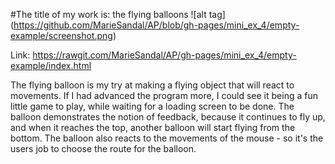 #The title of my work is: the flying balloons
![alt tag] (https://github.com/MarieSandal/AP/blob/gh-pages/mini_ex_4/empty-example/screenshot.png)

Link: https://rawgit.com/MarieSandal/AP/gh-pages/mini_ex_4/empty-example/index.html

The flying balloon is my try at making a flying object that will react to movements. If I had advanced the program more, I could see it being a fun little game to play, while waiting for a loading screen to be done. 
The balloon demonstrates the notion of feedback, because it continues to fly up, and when it reaches the top, another balloon will start flying from the bottom.
The balloon also reacts to the movements of the mouse - so it's the users job to choose the route for the balloon.
